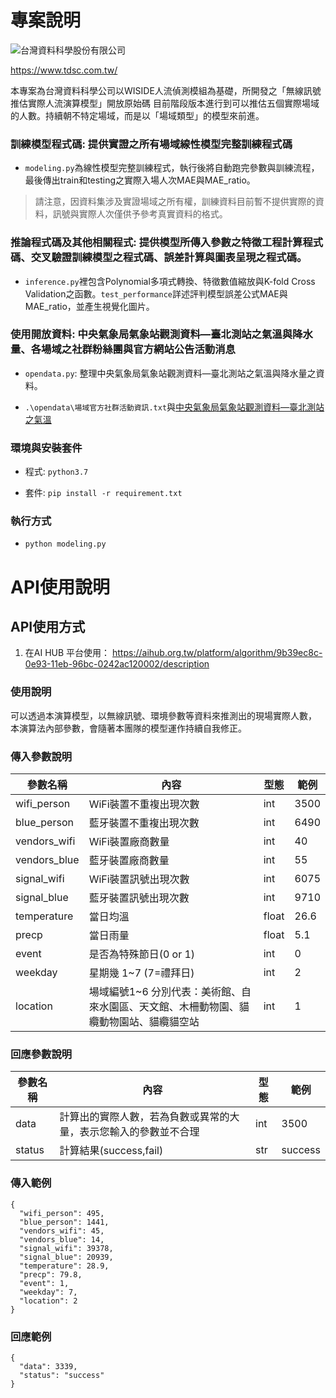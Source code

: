 # 專案說明

![台灣資料科學股份有限公司](https://i.imgur.com/hC4grlU.png)

https://www.tdsc.com.tw/

本專案為台灣資料科學公司以WISIDE人流偵測模組為基礎，所開發之「無線訊號推估實際人流演算模型」開放原始碼
目前階段版本進行到可以推估五個實際場域的人數。持續朝不特定場域，而是以「場域類型」的模型來前進。

### 訓練模型程式碼: 提供實證之所有場域線性模型完整訓練程式碼

- `modeling.py`為線性模型完整訓練程式，執行後將自動跑完參數與訓練流程，最後傳出train和testing之實際入場人次MAE與MAE_ratio。

> 請注意，因資料集涉及實證場域之所有權，訓練資料目前暫不提供實際的資料，訊號與實際人次僅供予參考真實資料的格式。

### 推論程式碼及其他相關程式: 提供模型所傳入參數之特徵工程計算程式碼、交叉驗證訓練模型之程式碼、誤差計算與圖表呈現之程式碼。

- `inference.py`裡包含Polynomial多項式轉換、特徵數值縮放與K-fold Cross Validation之函數。`test_performance`詳述評判模型誤差公式MAE與MAE_ratio，並產生視覺化圖片。

### 使用開放資料: 中央氣象局氣象站觀測資料—臺北測站之氣溫與降水量、各場域之社群粉絲團與官方網站公告活動消息

- `opendata.py`: 整理中央氣象局氣象站觀測資料—臺北測站之氣溫與降水量之資料。

- `.\opendata\場域官方社群活動資訊.txt`與[中央氣象局氣象站觀測資料—臺北測站之氣溫](https://e-service.cwb.gov.tw/HistoryDataQuery/index.jsp)

### 環境與安裝套件

- 程式: `python3.7`

- 套件: `pip install -r requirement.txt`

### 執行方式

- `python modeling.py`






# API使用說明

## API使用方式

1. 在AI HUB 平台使用：
https://aihub.org.tw/platform/algorithm/9b39ec8c-0e93-11eb-96bc-0242ac120002/description


### 使用說明
可以透過本演算模型，以無線訊號、環境參數等資料來推測出的現場實際人數，
本演算法內部參數，會隨著本團隊的模型運作持續自我修正。


### 傳入參數說明

參數名稱  | 內容 | 型態 | 範例
------------- | -------------| -------------| -------------
wifi_person  |  WiFi裝置不重複出現次數 | int | 3500
blue_person  |  藍牙裝置不重複出現次數 | int | 6490
vendors_wifi  |  WiFi裝置廠商數量 | int | 40
vendors_blue  |  藍牙裝置廠商數量 | int | 55
signal_wifi  |  WiFi裝置訊號出現次數 | int | 6075
signal_blue  |  藍牙裝置訊號出現次數 | int | 9710
temperature  |  當日均溫 | float | 26.6
precp  |  當日雨量 | float | 5.1
event  |  是否為特殊節日(0 or 1) | int | 0
weekday  |  星期幾  1~7 (7=禮拜日) | int | 2
location  |  場域編號1~6 分別代表：美術館、自來水園區、天文館、木柵動物園、貓纜動物園站、貓纜貓空站 | int | 1

### 回應參數說明

參數名稱  | 內容 | 型態 | 範例
------------- | -------------| -------------| -------------
data  |  計算出的實際人數，若為負數或異常的大量，表示您輸入的參數並不合理 | int | 3500
status  |  計算結果(success,fail) | str | success


### 傳入範例
```
{
  "wifi_person": 495,
  "blue_person": 1441,
  "vendors_wifi": 45,
  "vendors_blue": 14,
  "signal_wifi": 39378,
  "signal_blue": 20939,
  "temperature": 28.9,
  "precp": 79.8,
  "event": 1,
  "weekday": 7,
  "location": 2
}

```

### 回應範例
```
{
  "data": 3339,
  "status": "success"
}

```
